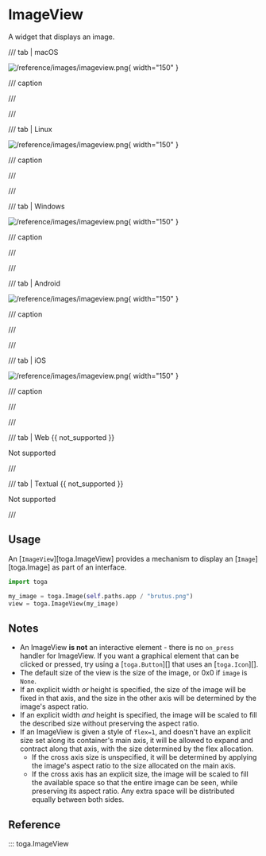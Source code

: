 # ImageView

A widget that displays an image.

/// tab | macOS

![/reference/images/imageview.png](/reference/images/imageview.png){ width="150" }

/// caption

///

<!-- TODO: Update alt text -->

///

/// tab | Linux

![/reference/images/imageview.png](/reference/images/imageview.png){ width="150" }

/// caption

///

<!-- TODO: Update alt text -->

///

/// tab | Windows

![/reference/images/imageview.png](/reference/images/imageview.png){ width="150" }

/// caption

///

<!-- TODO: Update alt text -->

///

/// tab | Android

![/reference/images/imageview.png](/reference/images/imageview.png){ width="150" }

/// caption

///

<!-- TODO: Update alt text -->

///

/// tab | iOS

![/reference/images/imageview.png](/reference/images/imageview.png){ width="150" }

/// caption

///

<!-- TODO: Update alt text -->

///

/// tab | Web {{ not_supported }}

Not supported

///

/// tab | Textual {{ not_supported }}

Not supported

///

## Usage

An [`ImageView`][toga.ImageView] provides a mechanism to display an [`Image`][toga.Image] as part of an interface.

```python
import toga

my_image = toga.Image(self.paths.app / "brutus.png")
view = toga.ImageView(my_image)
```

## Notes

- An ImageView **is not** an interactive element - there is no `on_press` handler for ImageView. If you want a graphical element that can be clicked or pressed, try using a [`toga.Button`][] that uses an [`toga.Icon`][].
- The default size of the view is the size of the image, or 0x0 if `image` is `None`.
- If an explicit width *or* height is specified, the size of the image will be fixed in that axis, and the size in the other axis will be determined by the image's aspect ratio.
- If an explicit width *and* height is specified, the image will be scaled to fill the described size without preserving the aspect ratio.
- If an ImageView is given a style of `flex=1`, and doesn't have an explicit size set along its container's main axis, it will be allowed to expand and contract along that axis, with the size determined by the flex allocation.
  - If the cross axis size is unspecified, it will be determined by applying the image's aspect ratio to the size allocated on the main axis.
  - If the cross axis has an explicit size, the image will be scaled to fill the available space so that the entire image can be seen, while preserving its aspect ratio. Any extra space will be distributed equally between both sides.

## Reference

::: toga.ImageView
